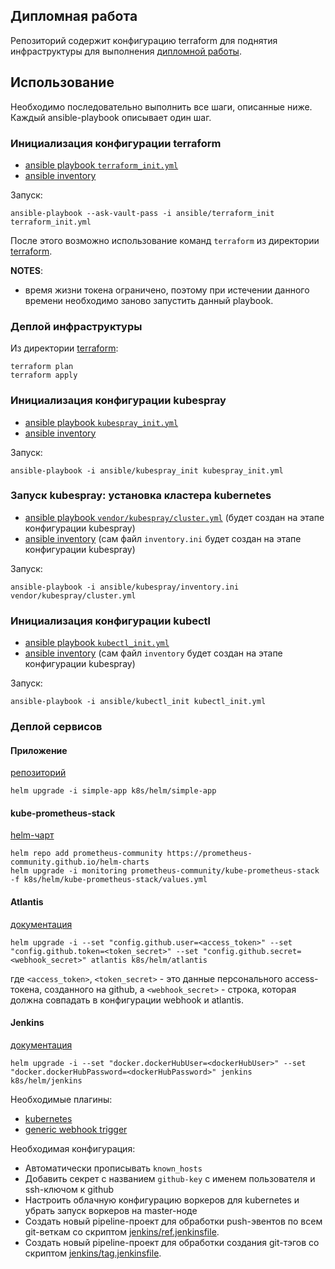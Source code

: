 ## Дипломная работа

Репозиторий содержит конфигурацию terraform для поднятия инфраструктуры для выполнения [дипломной работы](https://github.com/Dannecron/netology-devops/blob/main/src/graduate_work/readme.md).

## Использование

Необходимо последовательно выполнить все шаги, описанные ниже. Каждый ansible-playbook описывает один шаг.

### Инициализация конфигурации terraform

* [ansible playbook `terraform_init.yml`](/terraform_init.yml)
* [ansible inventory](/ansible/terraform_init)

Запуск:

```shell
ansible-playbook --ask-vault-pass -i ansible/terraform_init terraform_init.yml
```

После этого возможно использование команд `terraform` из директории [terraform](/terraform).

__NOTES__:
* время жизни токена ограничено, поэтому при истечении данного времени необходимо заново запустить данный playbook.

### Деплой инфраструктуры

Из директории [terraform](./terraform):

```shell
terraform plan
terraform apply
```

### Инициализация конфигурации kubespray

* [ansible playbook `kubespray_init.yml`](/kubespray_init.yml)
* [ansible inventory](/ansible/kubespray_init)

Запуск:

```shell
ansible-playbook -i ansible/kubespray_init kubespray_init.yml
```

### Запуск kubespray: установка кластера kubernetes

* [ansible playbook `vendor/kubespray/cluster.yml`](/vendor/kubespray/cluster.yml) (будет создан на этапе конфигурации kubespray)
* [ansible inventory](/ansible/kubespray) (сам файл `inventory.ini` будет создан на этапе конфигурации kubespray)

Запуск:

```shell
ansible-playbook -i ansible/kubespray/inventory.ini vendor/kubespray/cluster.yml
```

### Инициализация конфигурации kubectl

* [ansible playbook `kubectl_init.yml`](/kubectl_init.yml)
* [ansible inventory](/ansible/kubectl_init) (сам файл `inventory` будет создан на этапе конфигурации kubespray)

Запуск:

```shell
ansible-playbook -i ansible/kubectl_init kubectl_init.yml
```

### Деплой сервисов

#### Приложение

[репозиторий](https://github.com/Dannecron/parcel-example-neko)

```shell
helm upgrade -i simple-app k8s/helm/simple-app
```

#### kube-prometheus-stack

[helm-чарт](https://artifacthub.io/packages/helm/prometheus-community/kube-prometheus-stack)

```shell
helm repo add prometheus-community https://prometheus-community.github.io/helm-charts
helm upgrade -i monitoring prometheus-community/kube-prometheus-stack -f k8s/helm/kube-prometheus-stack/values.yml
```

#### Atlantis

[документация](https://www.runatlantis.io)

```shell
helm upgrade -i --set "config.github.user=<access_token>" --set "config.github.token=<token_secret>" --set "config.github.secret=<webhook_secret>" atlantis k8s/helm/atlantis
```

где `<access_token>`, `<token_secret>` - это данные персонального access-токена, созданного на github,
а `<webhook_secret>` - строка, которая должна совпадать в конфигурации webhook и atlantis.

#### Jenkins

[документация](https://www.jenkins.io/)

```shell
helm upgrade -i --set "docker.dockerHubUser=<dockerHubUser>" --set "docker.dockerHubPassword=<dockerHubPassword>" jenkins k8s/helm/jenkins
```

Необходимые плагины:
* [kubernetes](https://plugins.jenkins.io/kubernetes/)
* [generic webhook trigger](https://plugins.jenkins.io/generic-webhook-trigger/)

Необходимая конфигурация:
* Автоматически прописывать `known_hosts`
* Добавить секрет с названием `github-key` с именем пользователя и ssh-ключом к github
* Настроить облачную конфигурацию воркеров для kubernetes и убрать запуск воркеров на master-ноде
* Создать новый pipeline-проект для обработки push-эвентов по всем git-веткам со скриптом [jenkins/ref.jenkinsfile](./jenkins/ref.jenkinsfile).
* Создать новый pipeline-проект для обработки создания git-тэгов со скриптом [jenkins/tag.jenkinsfile](./jenkins/tag.jenkinsfile).
